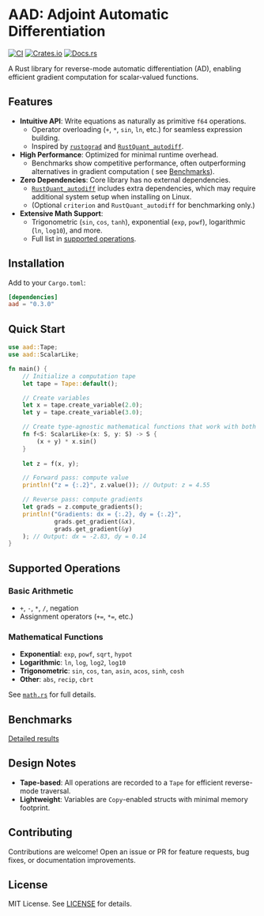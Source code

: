 # AAD: Adjoint Automatic Differentiation

[![CI](https://github.com/nakashima-hikaru/aad/actions/workflows/ci.yml/badge.svg)](https://github.com/nakashima-hikaru/aad/actions/workflows/ci.yml)
[![Crates.io](https://img.shields.io/crates/v/aad.svg)](https://crates.io/crates/aad)
[![Docs.rs](https://docs.rs/aad/badge.svg)](https://docs.rs/aad/latest/aad/)

A Rust library for reverse-mode automatic differentiation (AD), enabling efficient gradient computation for
scalar-valued functions.

## Features

- **Intuitive API**: Write equations as naturally as primitive `f64` operations.
    - Operator overloading (`+`, `*`, `sin`, `ln`, etc.) for seamless expression building.
    - Inspired by [`rustograd`](https://github.com/msakuta/rustograd) and [
      `RustQuant_autodiff`](https://github.com/avhz/RustQuant/tree/main/crates/RustQuant_autodiff).
- **High Performance**: Optimized for minimal runtime overhead.
    - Benchmarks show competitive performance, often outperforming alternatives in gradient computation (
      see [Benchmarks](#benchmarks)).
- **Zero Dependencies**: Core library has no external dependencies.
    - [`RustQuant_autodiff`](https://github.com/avhz/RustQuant/tree/main/crates/RustQuant_autodiff) includes extra
      dependencies, which may require additional system setup when installing on Linux.
    - (Optional `criterion` and `RustQuant_autodiff` for benchmarking only.)
- **Extensive Math Support**:
    - Trigonometric (`sin`, `cos`, `tanh`), exponential (`exp`, `powf`), logarithmic (`ln`, `log10`), and more.
    - Full list in [supported operations](#supported-operations).

## Installation

Add to your `Cargo.toml`:

```toml
[dependencies]
aad = "0.3.0"
```

## Quick Start

```rust
use aad::Tape;
use aad::ScalarLike;

fn main() {
    // Initialize a computation tape
    let tape = Tape::default();

    // Create variables
    let x = tape.create_variable(2.0);
    let y = tape.create_variable(3.0);

    // Create type-agnostic mathematical functions that work with both Variable and f64:
    fn f<S: ScalarLike>(x: S, y: S) -> S {
        (x + y) * x.sin()
    }
    
    let z = f(x, y);

    // Forward pass: compute value
    println!("z = {:.2}", z.value()); // Output: z = 4.55

    // Reverse pass: compute gradients
    let grads = z.compute_gradients();
    println!("Gradients: dx = {:.2}, dy = {:.2}",
             grads.get_gradient(&x),
             grads.get_gradient(&y)
    ); // Output: dx = -2.83, dy = 0.14
}
```

## Supported Operations

### Basic Arithmetic

- `+`, `-`, `*`, `/`, negation
- Assignment operators (`+=`, `*=`, etc.)

### Mathematical Functions

- **Exponential**: `exp`, `powf`, `sqrt`, `hypot`
- **Logarithmic**: `ln`, `log`, `log2`, `log10`
- **Trigonometric**: `sin`, `cos`, `tan`, `asin`, `acos`, `sinh`, `cosh`
- **Other**: `abs`, `recip`, `cbrt`

See [`math.rs`](./src/overload/math.rs) for full details.

## Benchmarks

[Detailed results](https://nakashima-hikaru.github.io/aad/reports/)

## Design Notes

- **Tape-based**: All operations are recorded to a `Tape` for efficient reverse-mode traversal.
- **Lightweight**: Variables are `Copy`-enabled structs with minimal memory footprint.

## Contributing

Contributions are welcome! Open an issue or PR for feature requests, bug fixes, or documentation improvements.

## License

MIT License. See [LICENSE](LICENSE) for details.
